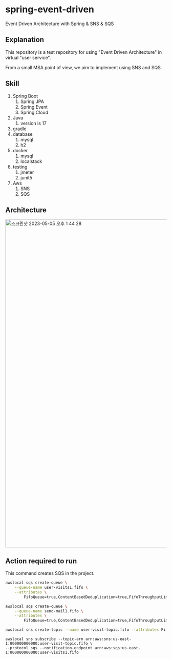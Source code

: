 # spring-event-driven

Event Driven Architecture with Spring &amp; SNS &amp; SQS

## Explanation

This repository is a test repository for using "Event Driven Architecture" in virtual "user service".

From a small MSA point of view, we aim to implement using SNS and SQS.

## Skill

1. Spring Boot
    1. Spring JPA
    2. Spring Event
    3. Spring Cloud
2. Java
    1. version is 17
3. gradle
4. database
    1. mysql
    2. h2
4. docker
    1. mysql
    2. localstack
7. testing
    1. jmeter
    2. junit5
7. Aws
    1. SNS
    2. SQS

## Architecture

<img width="1024" alt="스크린샷 2023-05-05 오후 1 44 28" src="https://user-images.githubusercontent.com/53357210/236379315-22da3120-c295-4509-aadf-26ba86e73633.png">

## Action required to run

This command creates SQS in the project.

```bash
awslocal sqs create-queue \
    --queue-name user-visits1.fifo \
    --attributes \
        FifoQueue=true,ContentBasedDeduplication=true,FifoThroughputLimit=3000,MessageDeduplicationIdAgeLimit=30
```

```bash
awslocal sqs create-queue \
    --queue-name send-mail1.fifo \
    --attributes \
        FifoQueue=true,ContentBasedDeduplication=true,FifoThroughputLimit=3000,MessageDeduplicationIdAgeLimit=30
```


```bash
awslocal sns create-topic --name user-visit-topic.fifo --attributes FifoTopic=true
```


```
awslocal sns subscribe --topic-arn arn:aws:sns:us-east-1:000000000000:user-visit-topic.fifo \
--protocol sqs --notification-endpoint arn:aws:sqs:us-east-1:000000000000:user-visits1.fifo
```
